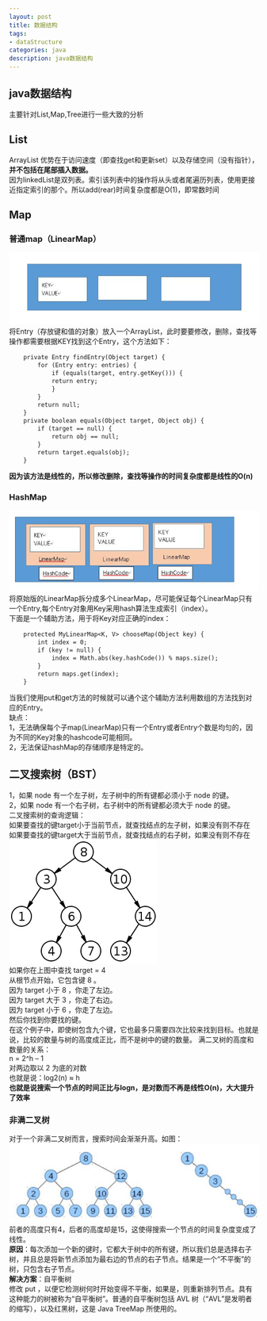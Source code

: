 ```yaml
---
layout: post
title: 数据结构
tags:
- dataStructure
categories: java
description: java数据结构
---
```

## java数据结构
主要针对List,Map,Tree进行一些大致的分析

<!-- more -->

## List
ArrayList 优势在于访问速度（即查找get和更新set）以及存储空间（没有指针），**并不包括在尾部插入数据。**  
因为linkedList是双列表。索引该列表中的操作将从头或者尾遍历列表，使用更接近指定索引的那个。所以add(rear)时间复杂度都是O(1)，即常数时间  
## Map 
### 普通map（LinearMap）  
![LinearMap](\assets\img\dataStructure_1.jpg)  
将Entry（存放键和值的对象）放入一个ArrayList，此时要要修改，删除，查找等操作都需要根据KEY找到这个Entry，这个方法如下：  
```
	private Entry findEntry(Object target) {
		for (Entry entry: entries) {
			if (equals(target, entry.getKey())) {
			return entry;
			}
		}
		return null;
	}
	private boolean equals(Object target, Object obj) {
		if (target == null) {
			return obj == null;
		}
		return target.equals(obj);
	}
```
**因为该方法是线性的，所以修改删除，查找等操作的时间复杂度都是线性的O(n)**  
### HashMap  
![HashMap](\assets\img\dataStructure_2.jpg)  
将原始版的LinearMap拆分成多个LinearMap，尽可能保证每个LinearMap只有一个Entry,每个Entry对象用Key采用hash算法生成索引（index）。  
下面是一个辅助方法，用于将Key对应正确的index：  
```
	protected MyLinearMap<K, V> chooseMap(Object key) {
		int index = 0;
		if (key != null) {
			index = Math.abs(key.hashCode()) % maps.size();
		}
		return maps.get(index);
	}
```
当我们使用put和get方法的时候就可以通个这个辅助方法利用数组的方法找到对应的Entry。  
缺点：  
1，无法确保每个子map(LinearMap)只有一个Entry或者Entry个数是均匀的，因为不同的Key对象的hashcode可能相同。  
2，无法保证hashMap的存储顺序是特定的。  
## 二叉搜索树（BST）  
1，如果 node 有一个左子树，左子树中的所有键都必须小于 node 的键。  
2，如果 node 有一个右子树，右子树中的所有键都必须大于 node 的键。  
二叉搜索树的查询逻辑：  
如果要查找的键target小于当前节点，就查找结点的左子树，如果没有则不存在  
如果要查找的键target大于当前节点，就查找结点的右子树，如果没有则不存在  
![Tree](\assets\img\dataStructure_3.png)  
如果你在上图中查找 target = 4  
从根节点开始，它包含键 8 。  
因为 target 小于 8 ，你走了左边。  
因为 target 大于 3 ，你走了右边。  
因为 target 小于 6 ，你走了左边。  
然后你找到你要找的键。  
在这个例子中，即使树包含九个键，它也最多只需要四次比较来找到目标。也就是说，比较的数量与树的高度成正比，而不是树中的键的数量。 满二叉树的高度和数量的关系：  
n = 2^h – 1  
对两边取以 2 为底的对数  
也就是说：log2(n) ≈ h  
**也就是说搜索一个节点的时间正比与logn，是对数而不再是线性O(n)，大大提升了效率**  
### 非满二叉树
对于一个非满二叉树而言，搜索时间会渐渐升高。如图：  
![非满二叉树](\assets\img\dataStructure_4.jpg)  
前者的高度只有4，后者的高度却是15，这使得搜索一个节点的时间复杂度变成了线性。  
**原因**：每次添加一个新的键时，它都大于树中的所有键，所以我们总是选择右子树，并且总是将新节点添加为最右边的节点的右子节点。结果是一个“不平衡”的树，只包含右子节点。  
**解决方案**：自平衡树  
修改 put ，以便它检测树何时开始变得不平衡，如果是，则重新排列节点。具有这种能力的树被称为“自平衡树”。普通的自平衡树包括 AVL 树（“AVL”是发明者的缩写），以及红黑树，这是 Java TreeMap 所使用的。  



